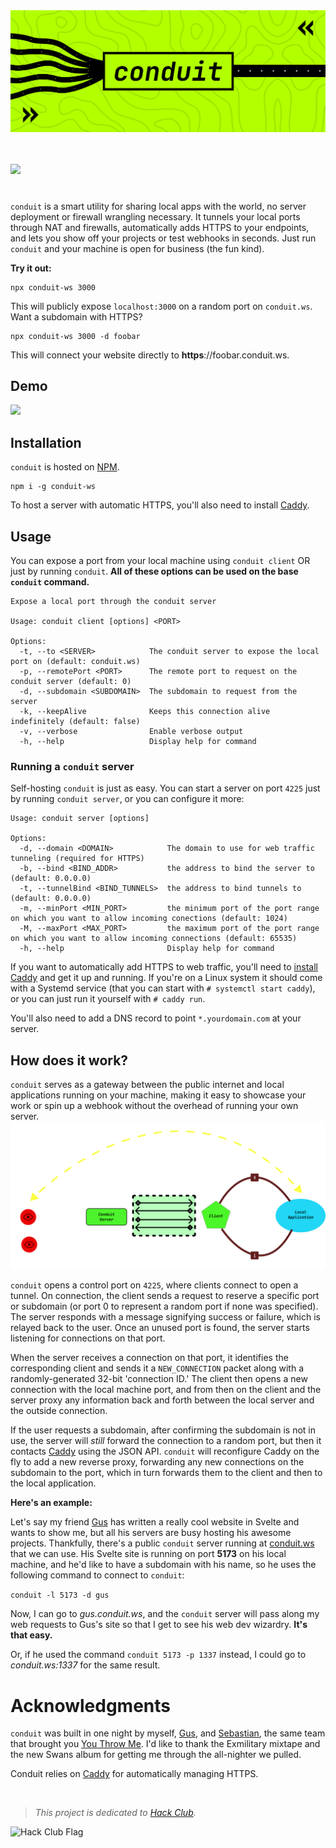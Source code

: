 <div align="center">

<img src="https://raw.githubusercontent.com/scherepi/conduit/main/.github/header.png">

</div>
<br>

<br>

[![][npm-shield]][npm-link]

<!-- for a divider line -->
<h1 align="center"></h1>


`conduit` is a smart utility for sharing local apps with the world, no server deployment or firewall wrangling necessary. It tunnels your local ports through NAT and firewalls, automatically adds HTTPS to your endpoints, and lets you show off your projects or test webhooks in seconds. Just run `conduit` and your machine is open for business (the fun kind).

**Try it out:**

```
npx conduit-ws 3000
```

This will publicly expose `localhost:3000` on a random port on `conduit.ws`. Want a subdomain with HTTPS?

```
npx conduit-ws 3000 -d foobar
```

This will connect your website directly to **https**://foobar.conduit.ws.

## Demo

<a href="https://asciinema.org/a/722341" target="_blank"><img src="https://asciinema.org/a/722341.svg" /></a>

## Installation

<!-- is bun a requirement? mention here -->
`conduit` is hosted on [NPM](https://www.npmjs.com/package/conduit-ws).

```
npm i -g conduit-ws
```

To host a server with automatic HTTPS, you'll also need to install [Caddy](https://caddyserver.com/).

## Usage

You can expose a port from your local machine using `conduit client` OR just by running `conduit`. __All of these options can be used on the base `conduit` command.__

```fish
Expose a local port through the conduit server

Usage: conduit client [options] <PORT>

Options:
  -t, --to <SERVER>            The conduit server to expose the local port on (default: conduit.ws)
  -p, --remotePort <PORT>      The remote port to request on the conduit server (default: 0)
  -d, --subdomain <SUBDOMAIN>  The subdomain to request from the server
  -k, --keepAlive              Keeps this connection alive indefinitely (default: false)
  -v, --verbose                Enable verbose output
  -h, --help                   Display help for command
```

### Running a `conduit` server

Self-hosting `conduit` is just as easy. You can start a server on port `4225` just by running `conduit server`, or you can configure it more:

```fish
Usage: conduit server [options]

Options:
  -d, --domain <DOMAIN>            The domain to use for web traffic tunneling (required for HTTPS)
  -b, --bind <BIND_ADDR>           the address to bind the server to (default: 0.0.0.0)
  -t, --tunnelBind <BIND_TUNNELS>  the address to bind tunnels to (default: 0.0.0.0)
  -m, --minPort <MIN_PORT>         the minimum port of the port range on which you want to allow incoming conections (default: 1024)
  -M, --maxPort <MAX_PORT>         the maximum port of the port range on which you want to allow incoming connections (default: 65535)
  -h, --help                       Display help for command
```

If you want to automatically add HTTPS to web traffic, you'll need to [install Caddy](https://github.com/caddyserver/caddy#install) and get it up and running. If you're on a Linux system it should come with a Systemd service (that you can start with `# systemctl start caddy`), or you can just run it yourself with `# caddy run`.

You'll also need to add a DNS record to point `*.yourdomain.com` at your server.

## How does it work?

`conduit` serves as a gateway between the public internet and local applications running on your machine, making it easy to showcase your work or spin up a webhook without the overhead of running your own server.
![`conduit` networking diagram](https://raw.githubusercontent.com/scherepi/conduit/main/.github/diagram.png)

`conduit` opens a control port on `4225`, where clients connect to open a tunnel. On connection, the client sends a request to reserve a specific port or subdomain (or port 0 to represent a random port if none was specified). The server responds with a message signifying success or failure, which is relayed back to the user. Once an unused port is found, the server starts listening for connections on that port.

When the server receives a connection on that port, it identifies the corresponding client and sends it a `NEW_CONNECTION` packet along with a randomly-generated 32-bit 'connection ID.' The client then opens a new connection with the local machine port, and from then on the client and the server proxy any information back and forth between the local server and the outside connection.

If the user requests a subdomain, after confirming the subdomain is not in use, the server will *still* forward the connection to a random port, but then it contacts [Caddy](https://caddyserver.com/) using the JSON API. `conduit` will reconfigure Caddy on the fly to add a new reverse proxy, forwarding any new connections on the subdomain to the port, which in turn forwards them to the client and then to the local application.

**Here's an example:**

Let's say my friend [Gus](https://github.com/gusruben) has written a really cool website in Svelte and wants to show me, but all his servers are busy hosting his awesome projects. Thankfully, there's a public `conduit` server running at [conduit.ws](https://conduit.ws) that we can use. His Svelte site is running on port **5173** on his local machine, and he'd like to have a subdomain with his name, so he uses the following command to connect to `conduit`:

`conduit -l 5173 -d gus`

Now, I can go to _gus.conduit.ws_, and the `conduit` server will pass along my web requests to Gus's site so that I get to see his web dev wizardry. **It's that easy.**

Or, if he used the command `conduit 5173 -p 1337` instead, I could go to _conduit.ws:1337_ for the same result.


# Acknowledgments

`conduit` was built in one night by myself, [Gus](https://github.com/gusruben), and [Sebastian](https://github.com/XDagging), the same team that brought you [You Throw Me](https://github.com/gusruben/you-throw-me). I'd like to thank the Exmilitary mixtape and the new Swans album for getting me through the all-nighter we pulled.

Conduit relies on [Caddy](https://caddyserver.com/) for automatically managing HTTPS.

<br>

> *This project is dedicated to [Hack Club](https://hackclub.com).*

<img src="https://assets.hackclub.com/flag-standalone.png" alt="Hack Club Flag" height="64">

[npm-shield]: https://img.shields.io/npm/v/conduit-ws?style=flat-square&color=%23b2ff00
[npm-link]: https://www.npmjs.com/package/conduit-ws
